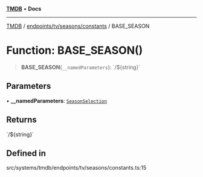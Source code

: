 [**TMDB**](../../../../../README.md) • **Docs**

***

[TMDB](../../../../../README.md) / [endpoints/tv/seasons/constants](../README.md) / BASE\_SEASON

# Function: BASE\_SEASON()

> **BASE\_SEASON**(`__namedParameters`): \`/$\{string\}\`

## Parameters

• **\_\_namedParameters**: [`SeasonSelection`](../type-aliases/SeasonSelection.md)

## Returns

\`/$\{string\}\`

## Defined in

src/systems/tmdb/endpoints/tv/seasons/constants.ts:15
